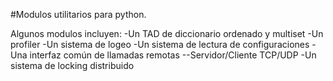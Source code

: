 #Modulos utilitarios para python.

Algunos modulos incluyen:
-Un TAD de diccionario ordenado y multiset
-Un profiler
-Un sistema de logeo
-Un sistema de lectura de configuraciones
-Una interfaz común de llamadas remotas
--Servidor/Cliente TCP/UDP
-Un sistema de locking distribuido

